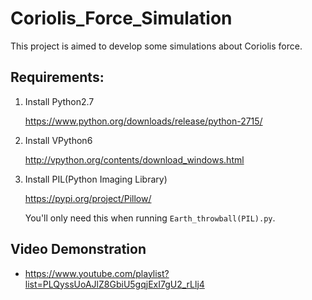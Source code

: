# Coriolis_Force_Simulation

This project is aimed to develop some simulations about Coriolis force.

## Requirements:

1. Install Python2.7

   https://www.python.org/downloads/release/python-2715/

2. Install VPython6

   http://vpython.org/contents/download_windows.html

3. Install PIL(Python Imaging Library)

   https://pypi.org/project/Pillow/

   You'll only need this when running `Earth_throwball(PIL).py`.

## Video Demonstration

+ https://www.youtube.com/playlist?list=PLQyssUoAJlZ8GbiU5gqjExI7gU2_rLlj4

